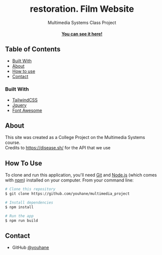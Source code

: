 <h1 align="center">restoration. Film Website</h1>

<div align="center">
   Multimedia Systems Class Project
</div>

<div align="center">
  <h4>
    <a href="https://youhane.github.io/multimedia_project/">
      You can see it here!
    </a>
  </h4>
</div>

## Table of Contents

- [Built With](#built-with)
- [About](#about)
- [How to use](#how-to-use)
- [Contact](#contact)

### Built With

- [TailwindCSS](https://tailwindcss.com/)
- [Jquery](https://jquery.com/)
- [Font Awesome](https://fontawesome.com/)

## About

This site was created as a College Project on the Multimedia Systems course.  
Credits to https://disease.sh/ for the API that we use

## How To Use

To clone and run this application, you'll need [Git](https://git-scm.com) and [Node.js](https://nodejs.org/en/download/) (which comes with [npm](http://npmjs.com)) installed on your computer. From your command line:

```bash
# Clone this repository
$ git clone https://github.com/youhane/multimedia_project

# Install dependencies
$ npm install

# Run the app
$ npm run build
```

## Contact

- GitHub [@youhane](https://{github.com/youhane})
